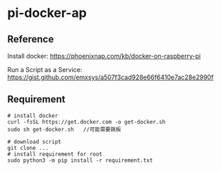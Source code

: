 # pi-docker-ap

## Reference

Install docker: https://phoenixnap.com/kb/docker-on-raspberry-pi

Run a Script as a Service: https://gist.github.com/emxsys/a507f3cad928e66f6410e7ac28e2990f

## Requirement

```
# install docker
curl -fsSL https://get.docker.com -o get-docker.sh
sudo sh get-docker.sh   //可能需要跳板

# download script
git clone ...
# install requirement for root
sudo python3 -m pip install -r requirement.txt

```
